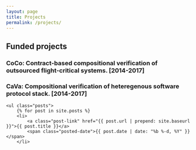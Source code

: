```yaml
---
layout: page
title: Projects
permalink: /projects/
---
```


## Funded projects

### CoCo: Contract-based compositional verification of outsourced flight-critical systems. [2014-2017]

### CaVa: Compositional verification of heteregenous software protocol stack. [2014-2017]

    <ul class="posts">
        {% for post in site.posts %}
        <li>
            <a class="post-link" href="{{ post.url | prepend: site.baseurl }}">{{ post.title }}</a>
            <span class="posted-date">{{ post.date | date: "%b %-d, %Y" }}</span>
        </li>





[ames]: www.nasa.gov/centers/ames/
[twitter]: https://www.twitter.com/teme
[linkedin]: www.linkedin.com/in/temesghen/
[bitbucket]: https://bitbucket.org/lememta
[rse]: www.ti.arc.nasa.gov/tech/rse/
[mine]: www.ti.arc.nasa.gov/profile/tkahsaia/
[cmu]: www.cmu.edu/silicon-valley/
